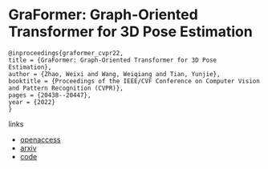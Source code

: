 # GraFormer: Graph-Oriented Transformer for 3D Pose Estimation

```
@inproceedings{graformer_cvpr22,
title = {GraFormer: Graph-Oriented Transformer for 3D Pose Estimation},
author = {Zhao, Weixi and Wang, Weiqiang and Tian, Yunjie},
booktitle = {Proceedings of the IEEE/CVF Conference on Computer Vision and Pattern Recognition (CVPR)},
pages = {20438--20447},
year = {2022}
}
```

links
- [openaccess](http://openaccess.thecvf.com//content/CVPR2022/html/Zhao_GraFormer_Graph-Oriented_Transformer_for_3D_Pose_Estimation_CVPR_2022_paper.html)
- [arxiv](https://arxiv.org/abs/2109.08364)
- [code](https://github.com/Graformer/GraFormer)
